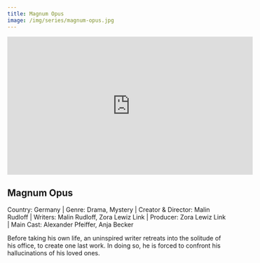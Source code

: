```yaml
---
title: Magnum Opus
image: /img/series/magnum-opus.jpg
---
```

<iframe width="560" height="315" src="https://youtu.be/O-JslUzWo9M" frameborder="0" allow="accelerometer; autoplay; encrypted-media; gyroscope; picture-in-picture" allowfullscreen></iframe>

## Magnum Opus
Country: Germany | Genre: Drama, Mystery | Creator & Director: Malin Rudloff | Writers: Malin Rudloff, Zora Lewiz Link | Producer: Zora Lewiz Link | Main Cast: Alexander Pfeiffer, Anja Becker

Before taking his own life, an uninspired writer retreats into the solitude of his office, to create one last work. In doing so, he is forced to confront his hallucinations of his loved ones.
